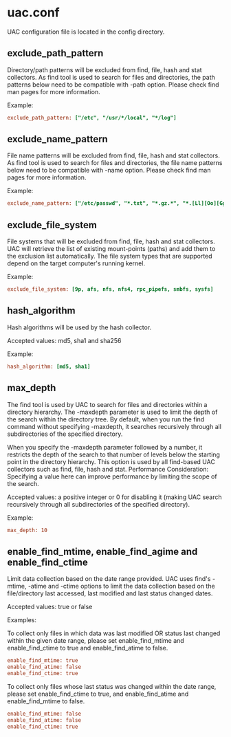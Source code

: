 # uac.conf

UAC configuration file is located in the config directory. 

## exclude_path_pattern

Directory/path patterns will be excluded from find, file, hash and stat collectors. As find tool is used to search for files and directories, the path patterns below need to be compatible with -path option. Please check find man pages for more information.

Example:

```ini
exclude_path_pattern: ["/etc", "/usr/*/local", "*/log"]
```

## exclude_name_pattern

File name patterns will be excluded from find, file, hash and stat collectors. As find tool is used to search for files and directories, the file name patterns below need to be compatible with -name option. Please check find man pages for more information.

Example:

```ini
exclude_name_pattern: ["/etc/passwd", "*.txt", "*.gz.*", "*.[Ll][Oo][Gg]"]
```

## exclude_file_system

File systems that will be excluded from find, file, hash and stat collectors. UAC will retrieve the list of existing mount-points (paths) and add them to the exclusion list automatically. The file system types that are supported depend on the target computer's running kernel.

Example:

```ini
exclude_file_system: [9p, afs, nfs, nfs4, rpc_pipefs, smbfs, sysfs]
```

## hash_algorithm

Hash algorithms will be used by the hash collector.

Accepted values: md5, sha1 and sha256

Example:

```ini
hash_algorithm: [md5, sha1]
```

## max_depth

The find tool is used by UAC to search for files and directories within a directory hierarchy. The -maxdepth parameter is used to limit the depth of the search within the directory tree. By default, when you run the find command without specifying -maxdepth, it searches recursively through all subdirectories of the specified directory. 

When you specify the -maxdepth parameter followed by a number, it restricts the depth of the search to that number of levels below the starting point in the directory hierarchy. This option is used by all find-based UAC collectors such as find, file, hash and stat. Performance Consideration: Specifying a value here can improve performance by limiting the scope of the search.

Accepted values: a positive integer or 0 for disabling it (making UAC search recursively through all subdirectories of the specified directory).

Example:

```ini
max_depth: 10
```

## enable_find_mtime, enable_find_agime and enable_find_ctime

Limit data collection based on the date range provided. UAC uses find's -mtime, -atime and -ctime options to limit the data
collection based on the file/directory last accessed, last modified and last status changed dates.

Accepted values: true or false

Examples:

To collect only files in which data was last modified OR status last changed within the given date range, please set enable_find_mtime and enable_find_ctime to true and enable_find_atime to false.

```ini
enable_find_mtime: true
enable_find_atime: false
enable_find_ctime: true
```

To collect only files whose last status was changed within the date range, please set enable_find_ctime to true, and enable_find_atime and enable_find_mtime to false.

```ini
enable_find_mtime: false
enable_find_atime: false
enable_find_ctime: true
```
